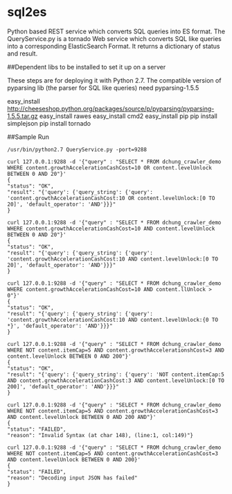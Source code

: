 sql2es
======

Python based REST service which converts SQL queries into ES format.
The QueryService.py is a tornado Web service which converts SQL like queries into a corresponding ElasticSearch Format. It returns a dictionary of status and result.

##Dependent libs to be installed to set it up on a server

These steps are for deploying it with Python 2.7. 
The compatible version of pyparsing lib (the parser for SQL like queries) need pyparsing-1.5.5

easy_install http://cheeseshop.python.org/packages/source/p/pyparsing/pyparsing-1.5.5.tar.gz
easy_install rawes
easy_install cmd2
easy_install pip
pip install simplejson
pip install tornado

##Sample Run

    /usr/bin/python2.7 QueryService.py -port=9288

    curl 127.0.0.1:9288 -d '{"query" : "SELECT * FROM dchung_crawler_demo WHERE content.growthAccelerationCashCost=10 OR content.levelUnlock BETWEEN 0 AND 20"}'
    {
    "status": "OK", 
    "result": "{'query': {'query_string': {'query': 'content.growthAccelerationCashCost:10 OR content.levelUnlock:[0 TO 20]', 'default_operator': 'AND'}}}"
    }

    curl 127.0.0.1:9288 -d '{"query" : "SELECT * FROM dchung_crawler_demo WHERE content.growthAccelerationCashCost=10 AND content.levelUnlock BETWEEN 0 AND 20"}'
    {
    "status": "OK", 
    "result": "{'query': {'query_string': {'query': 'content.growthAccelerationCashCost:10 AND content.levelUnlock:[0 TO 20]', 'default_operator': 'AND'}}}"
    }

    curl 127.0.0.1:9288 -d '{"query" : "SELECT * FROM dchung_crawler_demo WHERE content.growthAccelerationCashCost=10 AND content.llUnlock > 0"}'
    {
    "status": "OK", 
    "result": "{'query': {'query_string': {'query': 'content.growthAccelerationCashCost:10 AND content.levelUnlock:{0 TO *}', 'default_operator': 'AND'}}}"
    }

    curl 127.0.0.1:9288 -d '{"query" : "SELECT * FROM dchung_crawler_demo WHERE NOT content.itemCap=5 AND content.growthAccelerationshCost=3 AND content.levelUnlock BETWEEN 0 AND 200"}'
    {
    "status": "OK", 
    "result": "{'query': {'query_string': {'query': 'NOT content.itemCap:5 AND content.growthAccelerationCashCost:3 AND content.levelUnlock:[0 TO 200]', 'default_operator': 'AND'}}}"
    }

    curl 127.0.0.1:9288 -d '{"query" : "SELECT * FROM dchung_crawler_demo WHERE NOT content.itemCap=5 AND content.growthAccelerationCashCost=3 AND content.levelUnlock BETWEEN 0 AND 200 AND"}'
    {
    "status": "FAILED", 
    "reason": "Invalid Syntax (at char 148), (line:1, col:149)"}

    curl 127.0.0.1:9288 -d '{"query" : "SELECT * FROM dchung_crawler_demo WHERE NOT content.itemCap=5 AND content.growthAccelerationCashCost=3 AND content.levelUnlock BETWEEN 0 AND 200}'
    {
    "status": "FAILED", 
    "reason": "Decoding input JSON has failed"
    }